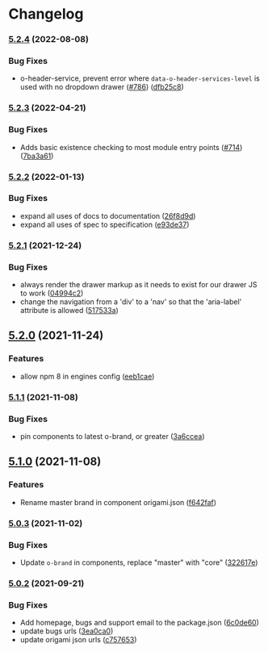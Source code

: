 # Changelog

### [5.2.4](https://www.github.com/Financial-Times/origami/compare/o-header-services-v5.2.3...o-header-services-v5.2.4) (2022-08-08)

### Bug Fixes

- o-header-service, prevent error where `data-o-header-services-level` is used with no dropdown drawer ([#786](https://www.github.com/Financial-Times/origami/issues/786)) ([dfb25c8](https://www.github.com/Financial-Times/origami/commit/dfb25c8489572d2baf858c5afc26ea13fbdfa950))

### [5.2.3](https://www.github.com/Financial-Times/origami/compare/o-header-services-v5.2.2...o-header-services-v5.2.3) (2022-04-21)

### Bug Fixes

- Adds basic existence checking to most module entry points ([#714](https://www.github.com/Financial-Times/origami/issues/714)) ([7ba3a61](https://www.github.com/Financial-Times/origami/commit/7ba3a61d0de2a32d3a27a225fd4258b3820c7bda))

### [5.2.2](https://www.github.com/Financial-Times/origami/compare/o-header-services-v5.2.1...o-header-services-v5.2.2) (2022-01-13)

### Bug Fixes

- expand all uses of docs to documentation ([26f8d9d](https://www.github.com/Financial-Times/origami/commit/26f8d9d8cbbe3e78902d8c3951b37e08150a77bd))
- expand all uses of spec to specification ([e93de37](https://www.github.com/Financial-Times/origami/commit/e93de3789c3a0ae8b2737ab9d9e9e63b294e8f65))

### [5.2.1](https://www.github.com/Financial-Times/origami/compare/o-header-services-v5.2.0...o-header-services-v5.2.1) (2021-12-24)

### Bug Fixes

- always render the drawer markup as it needs to exist for our drawer JS to work ([04994c2](https://www.github.com/Financial-Times/origami/commit/04994c29a4542da04908a7433dec1454c1e28841))
- change the navigation from a 'div' to a 'nav' so that the 'aria-label' attribute is allowed ([517533a](https://www.github.com/Financial-Times/origami/commit/517533a28d866b5372f4fd568b877d4a0895c4a7))

## [5.2.0](https://www.github.com/Financial-Times/origami/compare/o-header-services-v5.1.1...o-header-services-v5.2.0) (2021-11-24)

### Features

- allow npm 8 in engines config ([eeb1cae](https://www.github.com/Financial-Times/origami/commit/eeb1cae6e7f0379e647f2b41240b1f294997d528))

### [5.1.1](https://www.github.com/Financial-Times/origami/compare/o-header-services-v5.1.0...o-header-services-v5.1.1) (2021-11-08)

### Bug Fixes

- pin components to latest o-brand, or greater ([3a6ccea](https://www.github.com/Financial-Times/origami/commit/3a6ccea1e838e4a2003322ca1f855d0b87b26b60))

## [5.1.0](https://www.github.com/Financial-Times/origami/compare/o-header-services-v5.0.3...o-header-services-v5.1.0) (2021-11-08)

### Features

- Rename master brand in component origami.json ([f642faf](https://www.github.com/Financial-Times/origami/commit/f642faf0574d84ea8185b56e6090c8015def27e6))

### [5.0.3](https://www.github.com/Financial-Times/origami/compare/o-header-services-v5.0.2...o-header-services-v5.0.3) (2021-11-02)

### Bug Fixes

- Update `o-brand` in components, replace "master" with "core" ([322617e](https://www.github.com/Financial-Times/origami/commit/322617ea80f30a6825d9c36872e05574b871ea82))

### [5.0.2](https://www.github.com/Financial-Times/origami/compare/o-header-services-v5.0.1...o-header-services-v5.0.2) (2021-09-21)

### Bug Fixes

- Add homepage, bugs and support email to the package.json ([6c0de60](https://www.github.com/Financial-Times/origami/commit/6c0de60ebd6e64c4dd16d000fcc6b79412ce30f4))
- update bugs urls ([3ea0ca0](https://www.github.com/Financial-Times/origami/commit/3ea0ca03bcb6e55142a77387ad0fff5ddf056d44))
- update origami json urls ([c757653](https://www.github.com/Financial-Times/origami/commit/c7576532b5a14f0462d5346dfb63238be025602e))

